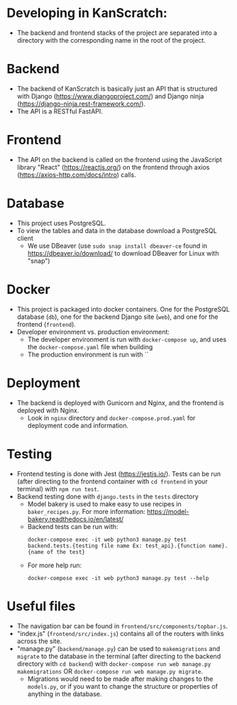# Developing in KanScratch:
- The backend and frontend stacks of the project are separated into a directory with the corresponding name in the root of the project.

# Backend
- The backend of KanScratch is basically just an API that is structured with Django (https://www.djangoproject.com/) and Django ninja (https://django-ninja.rest-framework.com/).
- The API is a RESTful FastAPI.

# Frontend
- The API on the backend is called on the frontend using the JavaScript library "React" (https://reactjs.org/) on the frontend through axios (https://axios-http.com/docs/intro) calls.

# Database
- This project uses PostgreSQL.
- To view the tables and data in the database download a PostgreSQL client
    + We use DBeaver (use `sudo snap install dbeaver-ce` found in https://dbeaver.io/download/ to download DBeaver for Linux with "snap")

# Docker
- This project is packaged into docker containers. One for the PostgreSQL database (`db`), one for the backend Django site (`web`), and one for the frontend (`frontend`).
- Developer environment vs. production environment:
    + The developer environment is run with `docker-compose up`, and uses the `docker-compose.yaml` file when building
    + The production environment is run with ``

# Deployment
- The backend is deployed with Gunicorn and Nginx, and the frontend is deployed with Nginx.
    + Look in `nginx` directory and `docker-compose.prod.yaml` for deployment code and information.

# Testing
- Frontend testing is done with Jest (https://jestjs.io/). Tests can be run (after directing to the frontend container with `cd frontend` in your terminal) with `npm run test`.
- Backend testing done with `django.tests` in the `tests` directory
  + Model bakery is used to make easy to use recipes in `baker_recipes.py`. For more information: https://model-bakery.readthedocs.io/en/latest/
  + Backend tests can be run with:
    ```
    docker-compose exec -it web python3 manage.py test backend.tests.{testing file name Ex: test_api}.{function name}.{name of the test}
    ```
  + For more help run: 
    ```
    docker-compose exec -it web python3 manage.py test --help
    ```

# Useful files
- The navigation bar can be found in `frontend/src/components/topbar.js`.
- "index.js" (`frontend/src/index.js`) contains all of the routers with links across the site.
- "manage.py" (`backend/manage.py`) can be used to `makemigrations` and `migrate` to the database in the terminal (after directing to the backend directory with `cd backend`) with `docker-compose run web manage.py makemigrations` OR `docker-compose run web manage.py migrate`.
    + Migrations would need to be made after making changes to the `models.py`, or if you want to change the structure or properties of anything in the database.
